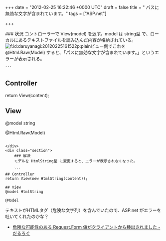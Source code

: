 
+++
date = "2012-02-25 16:22:46 +0000 UTC"
draft = false
title = " パスに無効な文字が含まれています。"
tags = ["ASP.net"]

+++
<div class="section">
    ### 状況
    コントローラーで View(model) を返す。model は string型 で、ローカルにあるテキストファイルを読み込んだ内容が格納されている。<img src="http://cdn-ak.f.st-hatena.com/images/fotolife/d/daruyanagi/20120225/20120225161522.png" alt="f:id:daruyanagi:20120225161522p:plain" title="f:id:daruyanagi:20120225161522p:plain" class="hatena-fotolife"/>ビュー側でこれを @Html.Raw(Model) すると、「パスに無効な文字が含まれています。」というエラーが表示される。

    ```
## Controller
return View(content);

## View
@model string

@Html.Raw(Model)
```

</div>
<div class="section">
    ### 解決
    モデルを HtmlString型 に変更すると、エラーが表示されなくなった。

    ```
## Controller
return View(new HtmlString(content));

## View
@model HtmlString

@Model
```
テキストがHTMLタグ（危険な文字列）を含んでいたので、ASP.net がエラーを吐いてくれたのかな？

<ul>
<li><a href="http://daruyanagi.hatenablog.com/entry/2012/02/19/022206"> 危険な可能性のある Request.Form 値がクライアントから検出されました - だるろぐ</a></li>
</ul>
</div>

